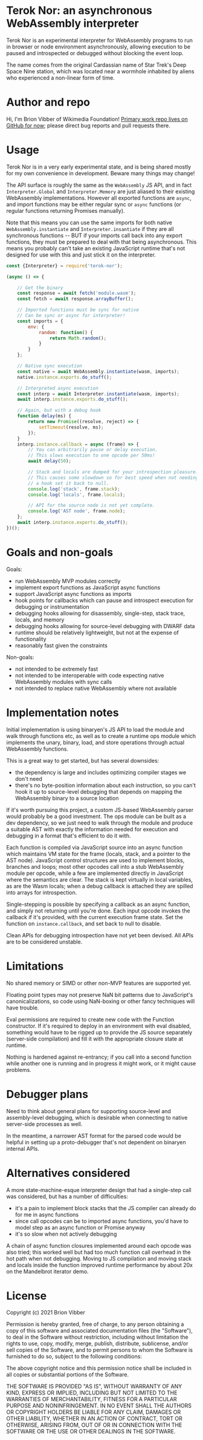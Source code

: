 # Terok Nor: an asynchronous WebAssembly interpreter

Terok Nor is an experimental interpreter for WebAssembly programs to run in browser or node environment asynchronously, allowing execution to be paused and introspected or debugged without blocking the event loop.

The name comes from the original Cardassian name of Star Trek's Deep Space Nine station, which was located near a wormhole inhabited by aliens who experienced a non-linear form of time.

# Author and repo

Hi, I'm Brion Vibber of Wikimedia Foundation! [Primary work repo lives on GitHub for now](https://github.com/brion/terok-nor); please direct bug reports and pull requests there.

# Usage

Terok Nor is in a very early experimental state, and is being shared mostly for my own convenience in development. Beware many things may change!

The API surface is roughly the same as the `WebAssembly` JS API, and in fact `Interpreter.Global` and `Interpreter.Memory` are just aliased to their existing WebAssembly implementations. However all exported functions are `async`, and import functions may be either regular sync or `async` functions (or regular functions returning Promises manually).

Note that this means you can use the same imports for both native `WebAssembly.instantiate` and `Interpreter.insantiate` if they are all synchronous functions -- BUT if your imports call back into any export functions, they must be prepared to deal with that being asynchronous. This means you probably can't take an existing JavaScript runtime that's not designed for use with this and just stick it on the interpreter.

```js
const {Interpreter} = require('terok-nor');

(async () => {

    // Get the binary
    const response = await fetch('module.wasm');
    const fetch = await response.arrayBuffer();

    // Imported functions must be sync for native
    // Can be sync or async for interpreter!
    const imports = {
        env: {
            random: function() {
                return Math.random();
            }
        }
    };

    // Native sync execution
    const native = await WebAssembly.instantiate(wasm, imports);
    native.instance.exports.do_stuff();

    // Interpreted async execution
    const interp = await Interpreter.instantiate(wasm, imports);
    await interp.instance.exports.do_stuff();

    // Again, but with a debug hook
    function delay(ms) {
        return new Promise((resolve, reject) => {
            setTimeout(resolve, ms);
        });
    }
    interp.instance.callback = async (frame) => {
        // You can arbitrarily pause or delay execution.
        // This slows execution to one opcode per 50ms!
        await delay(50);

        // Stack and locals are dumped for your introspection pleasure.
        // This causes some slowdown so for best speed when not needing
        // a hook set it back to null.
        console.log('stack', frame.stack);
        console.log('locals', frame.locals);

        // API for the source node is not yet complete.
        console.log('AST node', frame.node);
    };
    await interp.instance.exports.do_stuff();
})();
```

# Goals and non-goals

Goals:
* run WebAssembly MVP modules correctly
* implement export functions as JavaScript async functions
* support JavaScript async functions as imports
* hook points for callbacks which can pause and introspect execution for debugging or instrumentation
* debugging hooks allowing for disassembly, single-step, stack trace, locals, and memory
* debugging hooks allowing for source-level debugging with DWARF data
* runtime should be relatively lightweight, but not at the expense of functionality
* reasonably fast given the constraints

Non-goals:
* not intended to be extremely fast
* not intended to be interoperable with code expecting native WebAssembly modules with sync calls
* not intended to replace native WebAssembly where not available

# Implementation notes

Initial implementation is using binaryen's JS API to load the module and walk through functions etc, as well as to create a runtime ops module which implements the unary, binary, load, and store operations through actual WebAssembly functions.

This is a great way to get started, but has several downsides:
* the dependency is large and includes optimizing compiler stages we don't need
* there's no byte-position information about each instruction, so you can't hook it up to source-level debugging that depends on mapping the WebAssembly binary to a source location

If it's worth pursuing this project, a custom JS-based WebAssembly parser would probably be a good investment. The ops module can be built as a dev dependency, so we just need to walk through the module and produce a suitable AST with exactly the information needed for execution and debugging in a format that's efficient to do it with.

Each function is compiled via JavaScript source into an async function which maintains VM state for the frame (locals, stack, and a pointer to the AST node). JavaScript control structures are used to implement blocks, branches and loops; most other opcodes call into a stub WebAssembly module per opcode, while a few are implemented directly in JavaScript where the semantics are clear. The stack is kept virtually in local variables, as are the Wasm locals; when a debug callback is attached they are spilled into arrays for introspection.

Single-stepping is possible by specifying a callback as an async function, and simply not returning until you're done. Each input opcode invokes the callback if it's provided, with the current execution frame state. Set the function on `instance.callback`, and set back to null to disable.

Clean APIs for debugging introspection have not yet been devised. All APIs are to be considered unstable.

# Limitations

No shared memory or SIMD or other non-MVP features are supported yet.

Floating point types may not preserve NaN bit patterns due to JavaScript's canonicalizations, so code using NaN-boxing or other fancy techniques will have trouble.

Eval permissions are required to create new code with the Function constructor. If it's required to deploy in an environment with eval disabled, something would have to be rigged up to provide the JS source separately (server-side compilation) and fill it with the appropriate closure state at runtime.

Nothing is hardened against re-entrancy; if you call into a second function while another one is running and in progress it might work, or it might cause problems.

# Debugger plans

Need to think about general plans for supporting source-level and assembly-level debugging, which is desirable when connecting to native server-side processes as well.

In the meantime, a narrower AST format for the parsed code would be helpful in setting up a proto-debugger that's not dependent on binaryen internal APIs.

# Alternatives considered

A more state-machine-esque interpreter design that had a single-step call was considered, but has a number of difficulties:
* it's a pain to implement block stacks that the JS compiler can already do for me in async functions
* since call opcodes can be to imported async functions, you'd have to model step as an async function or Promise anyway
* it's so slow when not actively debugging

A chain of async function closures implemented around each opcode was also tried; this worked well but had too much function call overhead in the hot path when not debugging. Moving to JS compilation and moving stack and locals inside the function improved runtime performance by about 20x on the Mandelbrot iterator demo.

# License

Copyright (c) 2021 Brion Vibber

Permission is hereby granted, free of charge, to any person obtaining a copy of this software and associated documentation files (the "Software"), to deal in the Software without restriction, including without limitation the rights to use, copy, modify, merge, publish, distribute, sublicense, and/or sell copies of the Software, and to permit persons to whom the Software is furnished to do so, subject to the following conditions:

The above copyright notice and this permission notice shall be included in all copies or substantial portions of the Software.

THE SOFTWARE IS PROVIDED "AS IS", WITHOUT WARRANTY OF ANY KIND, EXPRESS OR IMPLIED, INCLUDING BUT NOT LIMITED TO THE WARRANTIES OF MERCHANTABILITY, FITNESS FOR A PARTICULAR PURPOSE AND NONINFRINGEMENT. IN NO EVENT SHALL THE AUTHORS OR COPYRIGHT HOLDERS BE LIABLE FOR ANY CLAIM, DAMAGES OR OTHER LIABILITY, WHETHER IN AN ACTION OF CONTRACT, TORT OR OTHERWISE, ARISING FROM, OUT OF OR IN CONNECTION WITH THE SOFTWARE OR THE USE OR OTHER DEALINGS IN THE SOFTWARE.
